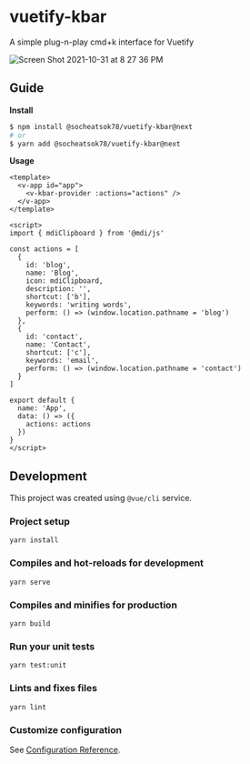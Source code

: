 # vuetify-kbar

A simple plug-n-play cmd+k interface for Vuetify

![Screen Shot 2021-10-31 at 8 27 36 PM](https://user-images.githubusercontent.com/4363857/139585888-5a2c6e9d-a57d-49fb-8421-b730ad1157ef.png)

## Guide

**Install**

```sh
$ npm install @socheatsok78/vuetify-kbar@next
# or
$ yarn add @socheatsok78/vuetify-kbar@next
```

**Usage**

```vue
<template>
  <v-app id="app">
    <v-kbar-provider :actions="actions" />
  </v-app>
</template>

<script>
import { mdiClipboard } from '@mdi/js'

const actions = [
  {
    id: 'blog',
    name: 'Blog',
    icon: mdiClipboard,
    description: '',
    shortcut: ['b'],
    keywords: 'writing words',
    perform: () => (window.location.pathname = 'blog')
  },
  {
    id: 'contact',
    name: 'Contact',
    shortcut: ['c'],
    keywords: 'email',
    perform: () => (window.location.pathname = 'contact')
  }
]

export default {
  name: 'App',
  data: () => ({
    actions: actions
  })
}
</script>

```

## Development

This project was created using `@vue/cli` service.

### Project setup
```
yarn install
```

### Compiles and hot-reloads for development
```
yarn serve
```

### Compiles and minifies for production
```
yarn build
```

### Run your unit tests
```
yarn test:unit
```

### Lints and fixes files
```
yarn lint
```

### Customize configuration
See [Configuration Reference](https://cli.vuejs.org/config/).
